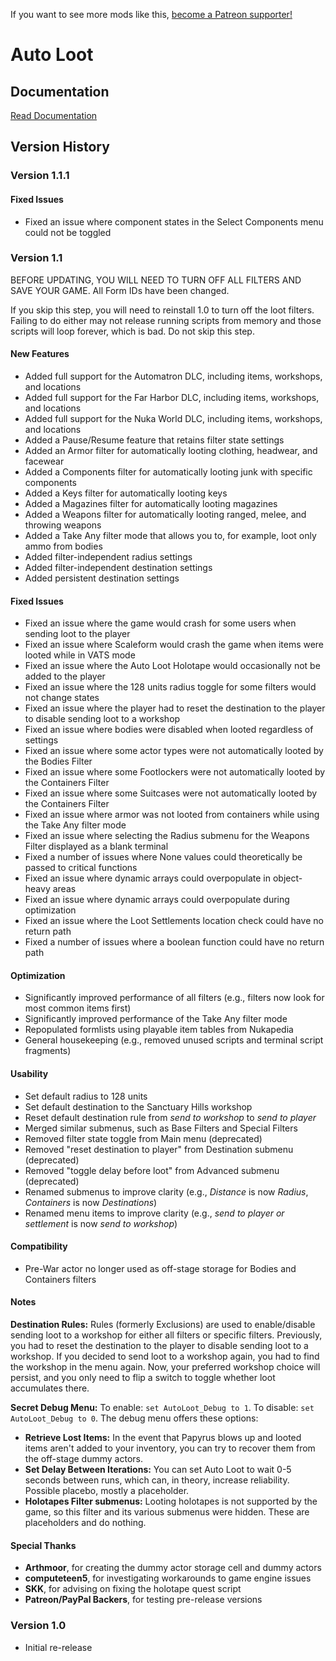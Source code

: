 <!-- TITLE: Auto Loot -->

If you want to see more mods like this, [become a Patreon supporter!](https://www.patreon.com/fireundubh) 

# Auto Loot
## Documentation

[Read Documentation](auto-loot/documentation)

## Version History

### Version 1.1.1

#### Fixed Issues

* Fixed an issue where component states in the Select Components menu could not be toggled


### Version 1.1

BEFORE UPDATING, YOU WILL NEED TO TURN OFF ALL FILTERS AND SAVE YOUR GAME. All Form IDs have been changed.

If you skip this step, you will need to reinstall 1.0 to turn off the loot filters. Failing to do either may not release running scripts from memory and those scripts will loop forever, which is bad. Do not skip this step.

#### New Features

* Added full support for the Automatron DLC, including items, workshops, and locations
* Added full support for the Far Harbor DLC, including items, workshops, and locations
* Added full support for the Nuka World DLC, including items, workshops, and locations
* Added a Pause/Resume feature that retains filter state settings
* Added an Armor filter for automatically looting clothing, headwear, and facewear
* Added a Components filter for automatically looting junk with specific components
* Added a Keys filter for automatically looting keys
* Added a Magazines filter for automatically looting magazines
* Added a Weapons filter for automatically looting ranged, melee, and throwing weapons
* Added a Take Any filter mode that allows you to, for example, loot only ammo from bodies
* Added filter-independent radius settings
* Added filter-independent destination settings
* Added persistent destination settings

#### Fixed Issues

* Fixed an issue where the game would crash for some users when sending loot to the player
* Fixed an issue where Scaleform would crash the game when items were looted while in VATS mode
* Fixed an issue where the Auto Loot Holotape would occasionally not be added to the player
* Fixed an issue where the 128 units radius toggle for some filters would not change states
* Fixed an issue where the player had to reset the destination to the player to disable sending loot to a workshop
* Fixed an issue where bodies were disabled when looted regardless of settings
* Fixed an issue where some actor types were not automatically looted by the Bodies Filter
* Fixed an issue where some Footlockers were not automatically looted by the Containers Filter
* Fixed an issue where some Suitcases were not automatically looted by the Containers Filter
* Fixed an issue where armor was not looted from containers while using the Take Any filter mode
* Fixed an issue where selecting the Radius submenu for the Weapons Filter displayed as a blank terminal
* Fixed a number of issues where None values could theoretically be passed to critical functions
* Fixed an issue where dynamic arrays could overpopulate in object-heavy areas
* Fixed an issue where dynamic arrays could overpopulate during optimization
* Fixed an issue where the Loot Settlements location check could have no return path
* Fixed a number of issues where a boolean function could have no return path

#### Optimization

* Significantly improved performance of all filters (e.g., filters now look for most common items first)
* Significantly improved performance of the Take Any filter mode
* Repopulated formlists using playable item tables from Nukapedia
* General housekeeping (e.g., removed unused scripts and terminal script fragments)

#### Usability

* Set default radius to 128 units
* Set default destination to the Sanctuary Hills workshop
* Reset default destination rule from _send to workshop_ to _send to player_
* Merged similar submenus, such as Base Filters and Special Filters
* Removed filter state toggle from Main menu (deprecated)
* Removed "reset destination to player" from Destination submenu (deprecated)
* Removed "toggle delay before loot" from Advanced submenu (deprecated)
* Renamed submenus to improve clarity (e.g., _Distance_ is now _Radius_, _Containers_ is now _Destinations_)
* Renamed menu items to improve clarity (e.g., _send to player or settlement_ is now _send to workshop_)

#### Compatibility

* Pre-War actor no longer used as off-stage storage for Bodies and Containers filters

#### Notes

**Destination Rules:** Rules (formerly Exclusions) are used to enable/disable sending loot to a workshop for either all filters or specific filters. Previously, you had to reset the destination to the player to disable sending loot to a workshop. If you decided to send loot to a workshop again, you had to find the workshop in the menu again. Now, your preferred workshop choice will persist, and you only need to flip a switch to toggle whether loot accumulates there.

**Secret Debug Menu:** To enable: `set AutoLoot_Debug to 1`. To disable: `set AutoLoot_Debug to 0`. The debug menu offers these options:

- **Retrieve Lost Items:** In the event that Papyrus blows up and looted items aren't added to your inventory, you can try to recover them from the off-stage dummy actors.
- **Set Delay Between Iterations:** You can set Auto Loot to wait 0-5 seconds between runs, which can, in theory, increase reliability. Possible placebo, mostly a placeholder.
- **Holotapes Filter submenus:** Looting holotapes is not supported by the game, so this filter and its various submenus were hidden. These are placeholders and do nothing.

#### Special Thanks

- **Arthmoor**, for creating the dummy actor storage cell and dummy actors
- **computeteen5**, for investigating workarounds to game engine issues
- **SKK**, for advising on fixing the holotape quest script
- **Patreon/PayPal Backers**, for testing pre-release versions

### Version 1.0

- Initial re-release